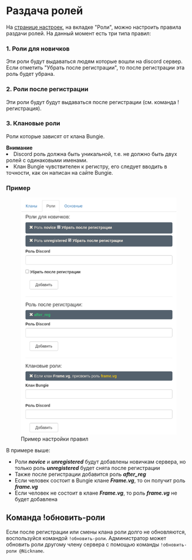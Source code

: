 # Раздача ролей
На [странице настроек](https://frame.vg/bot-settings), на вкладке "Роли", можно настроить правила раздачи ролей. На данный момент есть три типа правил:

### 1. Роли для новичков
Эти роли будут выдаваться людям которые вошли на discord сервер. Если отметить "Убрать после регистрации", то после регистрации эта роль будет убрана.

### 2. Роли после регистрации
Эти роли будут будут выдаваться после регистрации (см. команда !регистрация).

### 3. Клановые роли
Роли которые зависят от клана Bungie.

<div class="alert alert-warning" role="alert">
    <b>Внимание</b>
	<li>Discord роль должна быть уникальной, т.е. не должно быть двух ролей с одинаковыми именами.
	<li>Клан Bungie чувствителен к регистру, его следует вводить в точности, как он написан на сайте Bungie.
</div>

### Пример
<div class="text-center">
	<figure class="figure">
		<a href="./images/rules-example.png" target="_blank">
			<img src="./images/rules-example.png" class="figure-img img-fluid rounded" alt="rules-example">
		</a>
		<figcaption class="figure-caption text-center">Пример настройки правил</figcaption>
	</figure>
</div>

В примере выше:<br>
- Роли ***novice*** и ***unregistered*** будут добавлены новичкам сервера, но только роль ***unregistered*** будет снята после регистрации
- Также после регистрации добавится роль ***after_reg***
- Если человек состоит в Bungie клане ***Frame.vg***, то он получит роль ***frame.vg***
- Если человек не состоит в клане ***Frame.vg***, то роль ***frame.vg***  не будет добавлена

## Команда !обновить-роли
Если после регистрации или смены клана роли долго не обновляются, воспользуйся командой `!обновить-роли`. Администратор может обновить роли другому члену сервера с помощью команды `!обновить-роли @Nickname`.
